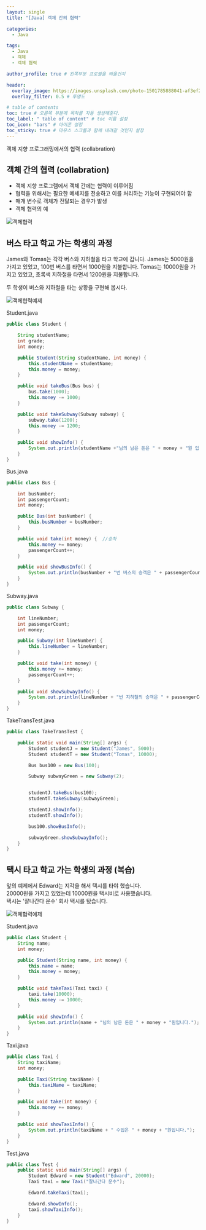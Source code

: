 ```yaml
---
layout: single
title: "[Java] 객체 간의 협력"

categories:
  - Java

tags:
  - Java
  - 객체
  - 객체 협력

author_profile: true # 왼쪽부분 프로필을 띄울건지

header:
  overlay_image: https://images.unsplash.com/photo-1501785888041-af3ef285b470?ixlib=rb-1.2.1&ixid=eyJhcHBfaWQiOjEyMDd9&auto=format&fit=crop&w=1350&q=80
  overlay_filter: 0.5 # 투명도

# table of contents
toc: true # 오른쪽 부분에 목차를 자동 생성해준다.
toc_label: " table of content" # toc 이름 설정
toc_icon: "bars" # 아이콘 설정
toc_sticky: true # 마우스 스크롤과 함께 내려갈 것인지 설정
---
```


객체 지향 프로그래밍에서의 협력 (collabration)

## 객체 간의 협력 (collabration)

- 객체 지향 프로그램에서 객체 간에는 협력이 이루어짐
- 협력을 위해서는 필요한 메세지를 전송하고 이를 처리하는 기능이 구현되어야 함
- 매개 변수로 객체가 전달되는 경우가 발생
- 객체 협력의 예

![객체협력](../../../../images/java/객체협력.png)

## 버스 타고 학교 가는 학생의 과정

James와 Tomas는 각각 버스와 지하철을 타고 학교에 갑니다.
James는 5000원을 가지고 있었고, 100번 버스를 타면서 1000원을 지불합니다.
Tomas는 10000원을 가지고 있었고, 초록색 지하철을 타면서 1200원을 지불합니다.

두 학생이 버스와 지하철을 타는 상황을 구현해 봅시다.

![객체협력예제](../../../../images/java/객체협력예제.png)

Student.java

```java
public class Student {

	String studentName;
	int grade;
	int money;

	public Student(String studentName, int money) {
		this.studentName = studentName;
		this.money = money;
	}

	public void takeBus(Bus bus) {
		bus.take(1000);
		this.money -= 1000;
	}

	public void takeSubway(Subway subway) {
		subway.take(1200);
		this.money -= 1200;
	}

	public void showInfo() {
		System.out.println(studentName +"님의 남은 돈은 " + money + "원 입니다");
	}
}
```

Bus.java

```java
public class Bus {

	int busNumber;
	int passengerCount;
	int money;

	public Bus(int busNumber) {
		this.busNumber = busNumber;
	}

	public void take(int money) {  //승차
		this.money += money;
		passengerCount++;
	}

	public void showBusInfo() {
		System.out.println(busNumber + "번 버스의 승객은 " + passengerCount + "명 이고, 수입은 " + money + "원 입니다");
	}
}
```

Subway.java

```java
public class Subway {

	int lineNumber;
	int passengerCount;
	int money;

	public Subway(int lineNumber) {
		this.lineNumber = lineNumber;
	}

	public void take(int money) {
		this.money += money;
		passengerCount++;
	}

	public void showSubwayInfo() {
		System.out.println(lineNumber + "번 지하철의 승객은 " + passengerCount + "명 이고, 수입은 " + money + "원 입니다");
	}
}
```

TakeTransTest.java

```java
public class TakeTransTest {

	public static void main(String[] args) {
		Student studentJ = new Student("James", 5000);
		Student studentT = new Student("Tomas", 10000);

		Bus bus100 = new Bus(100);

		Subway subwayGreen = new Subway(2);


		studentJ.takeBus(bus100);
		studentT.takeSubway(subwayGreen);

		studentJ.showInfo();
		studentT.showInfo();

		bus100.showBusInfo();

		subwayGreen.showSubwayInfo();
	}
}
```

## 택시 타고 학교 가는 학생의 과정 (복습)

앞의 예제에서 Edward는 지각을 해서 택시를 타야 했습니다.  
20000원을 가지고 있었는데 10000원을 택시비로 사용했습니다.  
택시는 '잘나간다 운수' 회사 택시를 탔습니다.

![객체협력예제](../../../../images/java/객체협력결과.png)

Student.java

```java
public class Student {
	String name;
	int money;

	public Student(String name, int money) {
		this.name = name;
		this.money = money;
	}

	public void takeTaxi(Taxi taxi) {
		taxi.take(10000);
		this.money -= 10000;
	}

	public void showInfo() {
		System.out.println(name + "님의 남은 돈은 " + money + "원입니다.");
	}
}
```

Taxi.java

```java
public class Taxi {
	String taxiName;
	int money;

	public Taxi(String taxiName) {
		this.taxiName = taxiName;
	}

	public void take(int money) {
		this.money += money;
	}

	public void showTaxiInfo() {
		System.out.println(taxiName + " 수입은 " + money + "원입니다.");
	}
}
```

Test.java

```java
public class Test {
	public static void main(String[] args) {
		Student Edward = new Student("Edward", 20000);
		Taxi taxi = new Taxi("잘나간다 운수");

		Edward.takeTaxi(taxi);

		Edward.showInfo();
		taxi.showTaxiInfo();
	}
}
```
